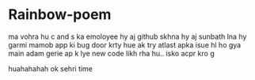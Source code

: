 # Rainbow-poem
ma vohra hu
c and s ka emoloyee hy
aj github skhna hy
aj sunbath lna hy garmi mamob app ki  bug door krty hue ak try
atlast apka isue hl ho gya
main adam gerie  ap k lye new code likh rha hu.. isko acpr kro g 


huahahahah
ok sehri time
